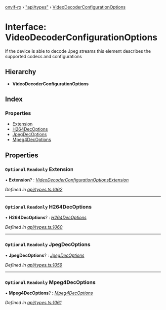 [onvif-rx](../README.md) › ["api/types"](../modules/_api_types_.md) › [VideoDecoderConfigurationOptions](_api_types_.videodecoderconfigurationoptions.md)

# Interface: VideoDecoderConfigurationOptions

If the device is able to decode Jpeg streams this element describes the supported codecs and configurations

## Hierarchy

* **VideoDecoderConfigurationOptions**

## Index

### Properties

* [Extension](_api_types_.videodecoderconfigurationoptions.md#optional-readonly-extension)
* [H264DecOptions](_api_types_.videodecoderconfigurationoptions.md#optional-readonly-h264decoptions)
* [JpegDecOptions](_api_types_.videodecoderconfigurationoptions.md#optional-readonly-jpegdecoptions)
* [Mpeg4DecOptions](_api_types_.videodecoderconfigurationoptions.md#optional-readonly-mpeg4decoptions)

## Properties

### `Optional` `Readonly` Extension

• **Extension**? : *[VideoDecoderConfigurationOptionsExtension](_api_types_.videodecoderconfigurationoptionsextension.md)*

*Defined in [api/types.ts:1062](https://github.com/patrickmichalina/onvif-rx/blob/3e9b152/src/api/types.ts#L1062)*

___

### `Optional` `Readonly` H264DecOptions

• **H264DecOptions**? : *[H264DecOptions](_api_types_.videodecoderconfigurationoptions.md#optional-readonly-h264decoptions)*

*Defined in [api/types.ts:1060](https://github.com/patrickmichalina/onvif-rx/blob/3e9b152/src/api/types.ts#L1060)*

___

### `Optional` `Readonly` JpegDecOptions

• **JpegDecOptions**? : *[JpegDecOptions](_api_types_.videodecoderconfigurationoptions.md#optional-readonly-jpegdecoptions)*

*Defined in [api/types.ts:1059](https://github.com/patrickmichalina/onvif-rx/blob/3e9b152/src/api/types.ts#L1059)*

___

### `Optional` `Readonly` Mpeg4DecOptions

• **Mpeg4DecOptions**? : *[Mpeg4DecOptions](_api_types_.videodecoderconfigurationoptions.md#optional-readonly-mpeg4decoptions)*

*Defined in [api/types.ts:1061](https://github.com/patrickmichalina/onvif-rx/blob/3e9b152/src/api/types.ts#L1061)*
